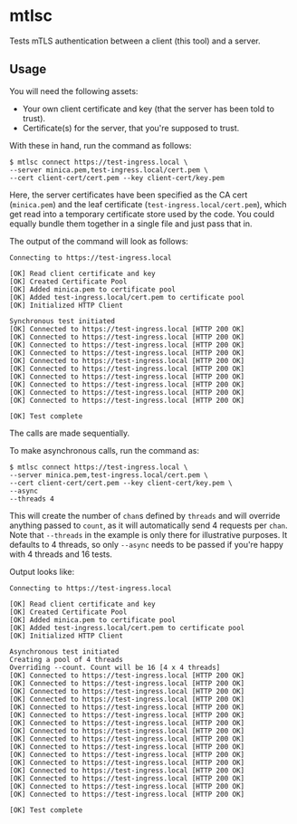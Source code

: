 # mtlsc

Tests mTLS authentication between a client (this tool) and a server.

## Usage

You will need the following assets:

* Your own client certificate and key (that the server has been told to trust).
* Certificate(s) for the server, that you're supposed to trust.

With these in hand, run the command as follows:

```
$ mtlsc connect https://test-ingress.local \
--server minica.pem,test-ingress.local/cert.pem \
--cert client-cert/cert.pem --key client-cert/key.pem
```
Here, the server certificates have been specified as the CA cert (`minica.pem`) and the leaf certificate (`test-ingress.local/cert.pem`), which get read
into a temporary certificate store used by the code. You could equally bundle them together in a single file and just pass that in.

The output of the command will look as follows:

```
Connecting to https://test-ingress.local

[OK] Read client certificate and key
[OK] Created Certificate Pool
[OK] Added minica.pem to certificate pool
[OK] Added test-ingress.local/cert.pem to certificate pool
[OK] Initialized HTTP Client

Synchronous test initiated
[OK] Connected to https://test-ingress.local [HTTP 200 OK]
[OK] Connected to https://test-ingress.local [HTTP 200 OK]
[OK] Connected to https://test-ingress.local [HTTP 200 OK]
[OK] Connected to https://test-ingress.local [HTTP 200 OK]
[OK] Connected to https://test-ingress.local [HTTP 200 OK]
[OK] Connected to https://test-ingress.local [HTTP 200 OK]
[OK] Connected to https://test-ingress.local [HTTP 200 OK]
[OK] Connected to https://test-ingress.local [HTTP 200 OK]
[OK] Connected to https://test-ingress.local [HTTP 200 OK]
[OK] Connected to https://test-ingress.local [HTTP 200 OK]

[OK] Test complete
```
The calls are made sequentially.

To make asynchronous calls, run the command as:

```
$ mtlsc connect https://test-ingress.local \
--server minica.pem,test-ingress.local/cert.pem \
--cert client-cert/cert.pem --key client-cert/key.pem \
--async
--threads 4
```

This will create the number of `chan`s defined by `threads` and will override anything passed to `count`, as it
will automatically send 4 requests per `chan`. Note that `--threads` in the example is only there for
illustrative purposes. It defaults to 4 threads, so only `--async` needs to be passed if you're happy
with 4 threads and 16 tests.

Output looks like:

```
Connecting to https://test-ingress.local

[OK] Read client certificate and key
[OK] Created Certificate Pool
[OK] Added minica.pem to certificate pool
[OK] Added test-ingress.local/cert.pem to certificate pool
[OK] Initialized HTTP Client

Asynchronous test initiated
Creating a pool of 4 threads
Overriding --count. Count will be 16 [4 x 4 threads]
[OK] Connected to https://test-ingress.local [HTTP 200 OK]
[OK] Connected to https://test-ingress.local [HTTP 200 OK]
[OK] Connected to https://test-ingress.local [HTTP 200 OK]
[OK] Connected to https://test-ingress.local [HTTP 200 OK]
[OK] Connected to https://test-ingress.local [HTTP 200 OK]
[OK] Connected to https://test-ingress.local [HTTP 200 OK]
[OK] Connected to https://test-ingress.local [HTTP 200 OK]
[OK] Connected to https://test-ingress.local [HTTP 200 OK]
[OK] Connected to https://test-ingress.local [HTTP 200 OK]
[OK] Connected to https://test-ingress.local [HTTP 200 OK]
[OK] Connected to https://test-ingress.local [HTTP 200 OK]
[OK] Connected to https://test-ingress.local [HTTP 200 OK]
[OK] Connected to https://test-ingress.local [HTTP 200 OK]
[OK] Connected to https://test-ingress.local [HTTP 200 OK]
[OK] Connected to https://test-ingress.local [HTTP 200 OK]
[OK] Connected to https://test-ingress.local [HTTP 200 OK]

[OK] Test complete
```
